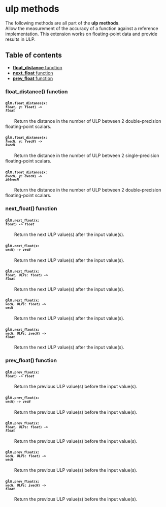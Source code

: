 [//]: # (generated using SlashBack 0.2.0)

  
# ulp methods  
The following methods are all part of the **ulp methods**\.  
Allow the measurement of the accuracy of a function against a reference implementation\. This extension works on floating\-point data and provide results in ULP\.  
## Table of contents  
  
* [**float\_distance** function](#float_distance-function)  
* [**next\_float** function](#next_float-function)  
* [**prev\_float** function](#prev_float-function)  
  
### float\_distance\(\) function  
#### <code>glm.<code>**float_distance**(**x**: *float*, **y**: *float*) -\> *float*</code></code>  
&emsp;&emsp;Return the distance in the number of ULP between 2 double\-precision floating\-point scalars\.  
  
#### <code>glm.<code>**float_distance**(**x**: *fvecN*, **y**: *fvecN*) -\> *ivecN*</code></code>  
&emsp;&emsp;Return the distance in the number of ULP between 2 single\-precision floating\-point scalars\.  
  
#### <code>glm.<code>**float_distance**(**x**: *dvecN*, **y**: *dvecN*) -\> *i64vecN*</code></code>  
&emsp;&emsp;Return the distance in the number of ULP between 2 double\-precision floating\-point scalars\.  
  
### next\_float\(\) function  
#### <code>glm.<code>**next_float**(**x**: *float*) -\> *float*</code></code>  
&emsp;&emsp;Return the next ULP value\(s\) after the input value\(s\)\.  
  
#### <code>glm.<code>**next_float**(**x**: *vecN*) -\> *vecN*</code></code>  
&emsp;&emsp;Return the next ULP value\(s\) after the input value\(s\)\.  
  
#### <code>glm.<code>**next_float**(**x**: *float*, **ULPs**: *float*) -\> *float*</code></code>  
&emsp;&emsp;Return the next ULP value\(s\) after the input value\(s\)\.  
  
#### <code>glm.<code>**next_float**(**x**: *vecN*, **ULPs**: *float*) -\> *vecN*</code></code>  
&emsp;&emsp;Return the next ULP value\(s\) after the input value\(s\)\.  
  
#### <code>glm.<code>**next_float**(**x**: *vecN*, **ULPs**: *ivecN*) -\> *float*</code></code>  
&emsp;&emsp;Return the next ULP value\(s\) after the input value\(s\)\.  
  
### prev\_float\(\) function  
#### <code>glm.<code>**prev_float**(**x**: *float*) -\> *float*</code></code>  
&emsp;&emsp;Return the previous ULP value\(s\) before the input value\(s\)\.  
  
#### <code>glm.<code>**prev_float**(**x**: *vecN*) -\> *vecN*</code></code>  
&emsp;&emsp;Return the previous ULP value\(s\) before the input value\(s\)\.  
  
#### <code>glm.<code>**prev_float**(**x**: *float*, **ULPs**: *float*) -\> *float*</code></code>  
&emsp;&emsp;Return the previous ULP value\(s\) before the input value\(s\)\.  
  
#### <code>glm.<code>**prev_float**(**x**: *vecN*, **ULPs**: *float*) -\> *vecN*</code></code>  
&emsp;&emsp;Return the previous ULP value\(s\) before the input value\(s\)\.  
  
#### <code>glm.<code>**prev_float**(**x**: *vecN*, **ULPs**: *ivecN*) -\> *float*</code></code>  
&emsp;&emsp;Return the previous ULP value\(s\) before the input value\(s\)\.  
  
